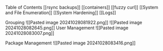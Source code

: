 Table of Contents
[[rsync backups]] 
[[containers]]
[[fuzzy curl]]
[[System and File Enumeration]]
[[System Hardening]]
[[Logs]]



Grouping
![[Pasted image 20241028081922.png]]
![[Pasted image 20241028082645.png]]
User Management
![[Pasted image 20241028083007.png]]

Package Management
![[Pasted image 20241028083416.png]]
